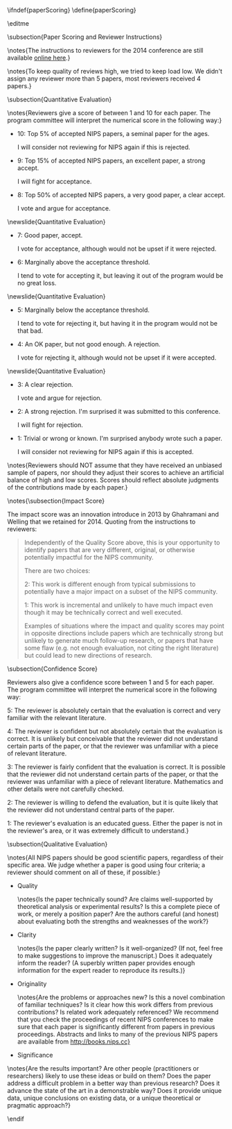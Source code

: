 \ifndef{paperScoring}
\define{paperScoring}

\editme

\subsection{Paper Scoring and Reviewer Instructions}

\notes{The instructions to reviewers for the 2014 conference are still available [online here](https://nips.cc/Conferences/2014/PaperInformation/ReviewerInstructions).}

\notes{To keep quality of reviews high, we tried to keep load low. We didn't assign any reviewer more than 5 papers, most reviewers received 4 papers.}

\subsection{Quantitative Evaluation}

\notes{Reviewers give a score of between 1 and 10 for each paper. The program committee will interpret the numerical score in the following way:}

* 10: Top 5% of accepted NIPS papers, a seminal paper for the ages.

  I will consider not reviewing for NIPS again if this is rejected.

* 9: Top 15% of accepted NIPS papers, an excellent paper, a strong accept.

  I will fight for acceptance.

* 8: Top 50% of accepted NIPS papers, a very good paper, a clear accept.

  I vote and argue for acceptance.

\newslide{Quantitative Evaluation}

* 7: Good paper, accept.

  I vote for acceptance, although would not be upset if it were rejected.

* 6: Marginally above the acceptance threshold.

  I tend to vote for accepting it, but leaving it out of the program would be no great loss.

\newslide{Quantitative Evaluation}

* 5: Marginally below the acceptance threshold.

  I tend to vote for rejecting it, but having it in the program would not be that bad.

* 4: An OK paper, but not good enough. A rejection.

  I vote for rejecting it, although would not be upset if it were accepted.

\newslide{Quantitative Evaluation}

* 3: A clear rejection.

  I vote and argue for rejection.

* 2: A strong rejection. I'm surprised it was submitted to this conference.

  I will fight for rejection.

* 1: Trivial or wrong or known. I'm surprised anybody wrote such a paper.

  I will consider not reviewing for NIPS again if this is accepted.

\notes{Reviewers should NOT assume that they have received an unbiased sample of papers, nor should they adjust their scores to achieve an artificial balance of high and low scores. Scores should reflect absolute judgments of the contributions made by each paper.}

\notes{\subsection{Impact Score}

The impact score was an innovation introduce in 2013 by Ghahramani and Welling that we retained for 2014. Quoting from the instructions to reviewers:

> Independently of the Quality Score above, this is your opportunity to identify papers that are very different, original, or otherwise potentially impactful for the NIPS community.
>
> There are two choices:
>
> 2: This work is different enough from typical submissions to potentially have a major impact on a subset of the NIPS community.
>
> 1: This work is incremental and unlikely to have much impact even though it may be technically correct and well executed.
>
> Examples of situations where the impact and quality scores may point in opposite directions include papers which are technically strong but unlikely to generate much follow-up research, or papers that have some flaw (e.g. not enough evaluation, not citing the right literature) but could lead to new directions of research.

\subsection{Confidence Score}

Reviewers also give a confidence score between 1 and 5 for each paper. The program committee will interpret the numerical score in the following way:

5: The reviewer is absolutely certain that the evaluation is correct and very familiar with the relevant literature.

4: The reviewer is confident but not absolutely certain that the evaluation is correct. It is unlikely but conceivable that the reviewer did not understand certain parts of the paper, or that the reviewer was unfamiliar with a piece of relevant literature.

3: The reviewer is fairly confident that the evaluation is correct. It is possible that the reviewer did not understand certain parts of the paper, or that the reviewer was unfamiliar with a piece of relevant literature. Mathematics and other details were not carefully checked.

2: The reviewer is willing to defend the evaluation, but it is quite likely that the reviewer did not understand central parts of the paper.

1: The reviewer's evaluation is an educated guess. Either the paper is not in the reviewer's area, or it was extremely difficult to understand.}


\subsection{Qualitative Evaluation}

\notes{All NIPS papers should be good scientific papers, regardless of their specific area. We judge whether a paper is good using four criteria; a reviewer should comment on all of these, if possible:}

* Quality

  \notes{Is the paper technically sound? Are claims well-supported by theoretical analysis or experimental results? Is this a complete piece of work, or merely a position paper? Are the authors careful (and honest) about evaluating both the strengths and weaknesses of the work?}

* Clarity

  \notes{Is the paper clearly written? Is it well-organized? (If not, feel free to make suggestions to improve the manuscript.) Does it adequately inform the reader? (A superbly written paper provides enough information for the expert reader to reproduce its results.)}

* Originality

  \notes{Are the problems or approaches new? Is this a novel combination of familiar techniques? Is it clear how this work differs from previous contributions? Is related work adequately referenced? We recommend that you check the proceedings of recent NIPS conferences to make sure that each paper is significantly different from papers in previous proceedings. Abstracts and links to many of the previous NIPS papers are available from http://books.nips.cc}

* Significance

\notes{Are the results important? Are other people (practitioners or researchers) likely to use these ideas or build on them? Does the paper address a difficult problem in a better way than previous research? Does it advance the state of the art in a demonstrable way? Does it provide unique data, unique conclusions on existing data, or a unique theoretical or pragmatic approach?}

\endif
